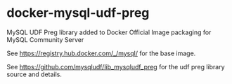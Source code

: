 # docker-mysql-udf-preg
MySQL UDF Preg library added to Docker Official Image packaging for MySQL Community Server

See https://registry.hub.docker.com/_/mysql/ for the base image.

See https://github.com/mysqludf/lib_mysqludf_preg for the udf preg library source and details.